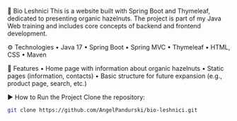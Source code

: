 🌰 Bio Leshnici
This is a website built with Spring Boot and Thymeleaf, dedicated to presenting organic hazelnuts.
The project is part of my Java Web training and includes core concepts of backend and frontend development.

⚙️ Technologies
	•	Java 17
	•	Spring Boot
	•	Spring MVC
	•	Thymeleaf
	•	HTML, CSS
	•	Maven

🚀 Features
	•	Home page with information about organic hazelnuts
	•	Static pages (information, contacts)
	•	Basic structure for future expansion (e.g., product page, search, etc.)

▶️ How to Run the Project
Clone the repository:
   ```bash
   git clone https://github.com/AngelPandurski/bio-leshnici.git
